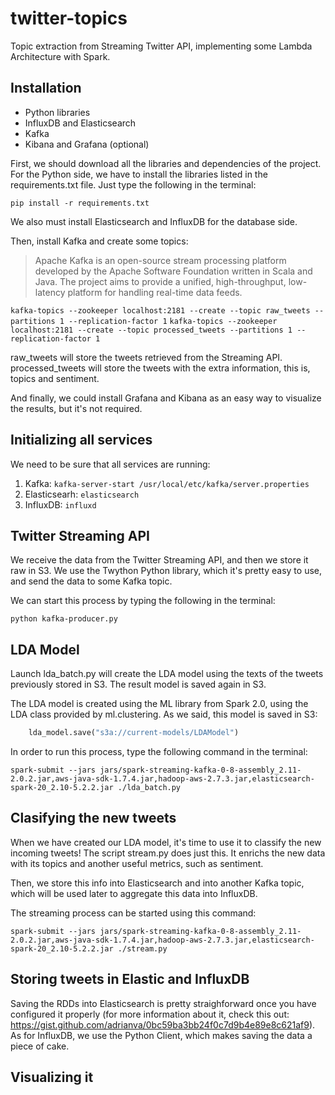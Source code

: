 # twitter-topics
Topic extraction from Streaming Twitter API, implementing some Lambda Architecture with Spark.

## Installation
* Python libraries
* InfluxDB and Elasticsearch
* Kafka
* Kibana and Grafana (optional)

First, we should download all the libraries and dependencies of the project. For the Python side, we have to install the libraries listed in the requirements.txt file. Just type the following in the terminal:
```
pip install -r requirements.txt
```

We also must install Elasticsearch and InfluxDB for the database side.

Then, install Kafka and create some topics:
> Apache Kafka is an open-source stream processing platform developed by the Apache Software Foundation written in Scala and Java. The project aims to provide a unified, high-throughput, low-latency platform for handling real-time data feeds.

```kafka-topics --zookeeper localhost:2181 --create --topic raw_tweets --partitions 1 --replication-factor 1```
```kafka-topics --zookeeper localhost:2181 --create --topic processed_tweets --partitions 1 --replication-factor 1```

raw_tweets will store the tweets retrieved from the Streaming API.
processed_tweets will store the tweets with the extra information, this is, topics and sentiment.

And finally, we could install Grafana and Kibana as an easy way to visualize the results, but it's not required.

## Initializing all services
We need to be sure that all services are running:

1. Kafka: 
```kafka-server-start /usr/local/etc/kafka/server.properties```
2. Elasticsearh:
```elasticsearch```
3. InfluxDB:
```influxd```

## Twitter Streaming API
We receive the data from the Twitter Streaming API, and then we store it raw in S3. We use the Twython Python library, which it's pretty easy to use, and send the data to some Kafka topic.

We can start this process by typing the following in the terminal:
```
python kafka-producer.py
```

## LDA Model
Launch lda_batch.py will create the LDA model using the texts of the tweets previously stored in S3. The result model is saved again in S3.

The LDA model is created using the ML library from Spark 2.0, using the LDA class provided by ml.clustering. As we said, this model is saved in S3:
```python
    lda_model.save("s3a://current-models/LDAModel")
```

In order to run this process, type the following command in the terminal:
```
spark-submit --jars jars/spark-streaming-kafka-0-8-assembly_2.11-2.0.2.jar,aws-java-sdk-1.7.4.jar,hadoop-aws-2.7.3.jar,elasticsearch-spark-20_2.10-5.2.2.jar ./lda_batch.py
```

## Clasifying the new tweets
When we have created our LDA model, it's time to use it to classify the new incoming tweets! The script stream.py does just this. It enrichs the new data with its topics and another useful metrics, such as sentiment.

Then, we store this info into Elasticsearch and into another Kafka topic, which will be used later to aggregate this data into InfluxDB.

The streaming process can be started using this command:
```
spark-submit --jars jars/spark-streaming-kafka-0-8-assembly_2.11-2.0.2.jar,aws-java-sdk-1.7.4.jar,hadoop-aws-2.7.3.jar,elasticsearch-spark-20_2.10-5.2.2.jar ./stream.py
```

## Storing tweets in Elastic and InfluxDB
Saving the RDDs into Elasticsearch is pretty straighforward once you have configured it properly (for more information about it, check this out: https://gist.github.com/adrianva/0bc59ba3bb24f0c7d9b4e89e8c621af9). As for InfluxDB, we use the Python Client, which makes saving the data a piece of cake.

## Visualizing it
